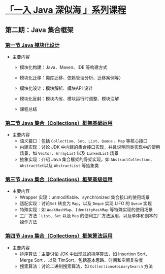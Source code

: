 ﻿# [「一入 Java 深似海 」系列课程](https://segmentfault.com/n/1330000017785588) 


## 第二期：Java 集合框架

### [第一节 Java 模块化设计](https://segmentfault.com/l/1500000018003647)

- 主要内容
  - 模块化构建：Java、Maven、IDE 等构建方式

  - 模块化迁移：类库迁移、依赖管理分析、迁移案例等）

  - 模块化设计：模块解析、模块API 设计

  - 模块化反射：模块内省、模块运行时调整、模块注解

  - 课程总结

    

###  [第二节 Java 集合（Collections）框架基础运用](https://segmentfault.com/l/1500000018003713)

- 主要内容
  - 语义接口：包括 `Collection`、`Set`、`List`、`Queue` 、`Map` 等核心接口
  - 内建实现：讨论 JDK 中内建的集合接口实现，并且说明同类实现中的使用场景，如  `Vector`、`ArrayList` 以及 `LinkedList` 场景
  - 抽象实现：介绍 Java 集合框架的骨架实现，如  `AbstractCollection`、`AbstractSet`以及 `AbstractList` 等抽象类



### [第三节  Java 集合（Collections）框架高级运用](https://segmentfault.com/l/1500000018003765)

- 主要内容
  - Wrapper 实现：unmodifiable、synchronized 集合接口的使用场景
  - 适配实现：讨论`Set` 转变为 `Map`，以及 `Deque` 实现 LIFO 的 `Queue` 实现
  - 特殊实现：如 `WeakHashMap`、`IdentityHashMap` 等特殊实现的使用场景
  - 工厂方法：`List`、`Set` 以及 `Map` 的便利工厂方法运用，以及单体和副本的操作方法



### [第四节 Java 集合（Collections）框架算法运用](https://segmentfault.com/l/1500000018003874)

- 主要内容
  - 排序算法：主要讨论 JDK 中出现过的排序算法，如 Insertion Sort、Merge Sort 、以及 TimSort，包括基本思路、时间和空间复杂度
  - 搜索算法：讨论二进制搜索算法，如 `Collections#binarySearch` 方法